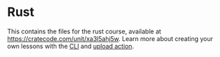 # Rust

This contains the files for the rust course, available at https://cratecode.com/unit/xa3l5ahj5w. Learn more about creating your own lessons with the [CLI](https://github.com/Cratecode/cli) and [upload action](https://github.com/Cratecode/upload-unit).
